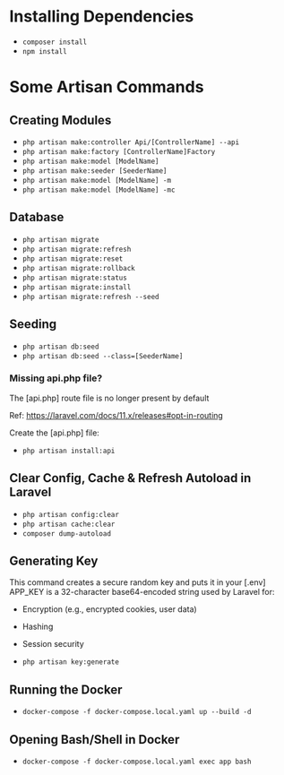 # Installing Dependencies

-   `composer install`
-   `npm install`

# Some Artisan Commands

## Creating Modules

-   `php artisan make:controller Api/[ControllerName] --api`
-   `php artisan make:factory [ControllerName]Factory`
-   `php artisan make:model [ModelName]`
-   `php artisan make:seeder [SeederName]`
-   `php artisan make:model [ModelName] -m`
-   `php artisan make:model [ModelName] -mc`

## Database

-   `php artisan migrate`
-   `php artisan migrate:refresh`
-   `php artisan migrate:reset`
-   `php artisan migrate:rollback`
-   `php artisan migrate:status`
-   `php artisan migrate:install`
-   `php artisan migrate:refresh --seed`

## Seeding

-   `php artisan db:seed`
-   `php artisan db:seed --class=[SeederName]`

### Missing api.php file?

The [api.php] route file is no longer present by default

Ref: https://laravel.com/docs/11.x/releases#opt-in-routing

Create the [api.php] file:

-   `php artisan install:api`

## Clear Config, Cache & Refresh Autoload in Laravel

-   `php artisan config:clear`
-   `php artisan cache:clear`
-   `composer dump-autoload`

## Generating Key

This command creates a secure random key and puts it in your [.env]
APP_KEY is a 32-character base64-encoded string used by Laravel for:

-   Encryption (e.g., encrypted cookies, user data)
-   Hashing
-   Session security

-   `php artisan key:generate`

## Running the Docker

-   `docker-compose -f docker-compose.local.yaml up --build -d`

## Opening Bash/Shell in Docker

-   `docker-compose -f docker-compose.local.yaml exec app bash`
